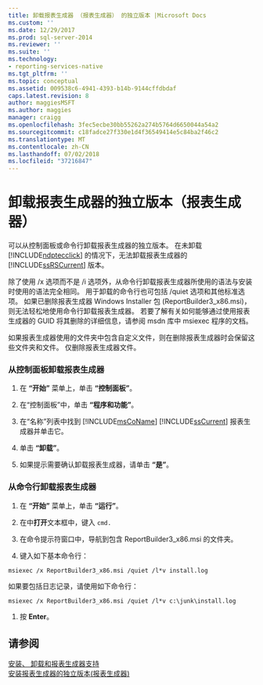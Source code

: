 ```yaml
---
title: 卸载报表生成器 （报表生成器） 的独立版本 |Microsoft Docs
ms.custom: ''
ms.date: 12/29/2017
ms.prod: sql-server-2014
ms.reviewer: ''
ms.suite: ''
ms.technology:
- reporting-services-native
ms.tgt_pltfrm: ''
ms.topic: conceptual
ms.assetid: 009538c6-4941-4393-b14b-9144cffdbdaf
caps.latest.revision: 8
author: maggiesMSFT
ms.author: maggies
manager: craigg
ms.openlocfilehash: 3fec5ecbe30bb55262a274b5764d6650044a54a2
ms.sourcegitcommit: c18fadce27f330e1d4f36549414e5c84ba2f46c2
ms.translationtype: MT
ms.contentlocale: zh-CN
ms.lasthandoff: 07/02/2018
ms.locfileid: "37216847"
---
```

# <a name="uninstall-the-stand-alone-version-of-report-builder-report-builder"></a>卸载报表生成器的独立版本（报表生成器）
  可以从控制面板或命令行卸载报表生成器的独立版本。 在未卸载 [!INCLUDE[ndptecclick](../../includes/ndptecclick-md.md)] 的情况下，无法卸载报表生成器的 [!INCLUDE[ssRSCurrent](../../includes/ssrscurrent-md.md)] 版本。  
  
 除了使用 /x 选项而不是 /i 选项外，从命令行卸载报表生成器所使用的语法与安装时使用的语法完全相同。 用于卸载的命令行也可包括 /quiet 选项和其他标准选项。 如果已删除报表生成器 Windows Installer 包 (ReportBuilder3_x86.msi)，则无法轻松地使用命令行卸载报表生成器。 若要了解有关如何能够通过使用报表生成器的 GUID 将其删除的详细信息，请参阅 msdn 库中 msiexec 程序的文档。  
  
 如果报表生成器使用的文件夹中包含自定义文件，则在删除报表生成器时会保留这些文件夹和文件。 仅删除报表生成器文件。  
  
### <a name="to-uninstall-report-builder-from-the-control-panel"></a>从控制面板卸载报表生成器  
  
1.  在 **“开始”** 菜单上，单击 **“控制面板”**。  
  
2.  在“控制面板”中，单击 **“程序和功能”**。  
  
3.  在“名称”列表中找到 [!INCLUDE[msCoName](../../includes/msconame-md.md)] [!INCLUDE[ssCurrent](../../includes/sscurrent-md.md)] 报表生成器并单击它。  
  
4.  单击 **“卸载”**。  
  
5.  如果提示需要确认卸载报表生成器，请单击 **“是”**。  
  
### <a name="to-uninstall-report-builder-from-the-command-line"></a>从命令行卸载报表生成器  
  
1.  在 **“开始”** 菜单上，单击 **“运行”**。  
  
2.  在中**打开**文本框中，键入 `cmd.`  
  
3.  在命令提示符窗口中，导航到包含 ReportBuilder3_x86.msi 的文件夹。  
  
4.  键入如下基本命令行：  
  
 `msiexec /x ReportBuilder3_x86.msi /quiet /l*v install.log`  
  
 如果要包括日志记录，请使用如下命令行：  
  
 `msiexec /x ReportBuilder3_x86.msi /quiet /l*v c:\junk\install.log`  
  
1.  按 **Enter**。  
  
## <a name="see-also"></a>请参阅  
 [安装、 卸载和报表生成器支持](../install-uninstall-and-report-builder-support.md)   
 [安装报表生成器的独立版本&#40;报表生成器&#41;](install-report-builder.md)  
  
  
